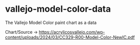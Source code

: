 # vallejo-model-color-data
The Vallejo Model Color paint chart as a data

Chart/Source -> https://acrylicosvallejo.com/wp-content/uploads/2024/03/CC329-R00-Model-Color-NewIC.pdf

